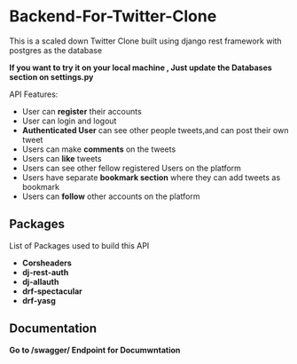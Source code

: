 # Backend-For-Twitter-Clone

This is a scaled down Twitter Clone built using django rest framework with postgres as the database

**If you want to try it on your local machine , Just update the Databases section on settings.py**

API Features:

 - User can **register** their accounts 
 - User can login and logout 
 - **Authenticated User** can see other people tweets,and can post their own tweet
 - Users can make **comments** on the tweets
 - Users can **like** tweets
 - Users can see other fellow registered Users on the platform
 - Users have separate **bookmark section** where they can add tweets as bookmark
 - Users can **follow** other accounts on the platform
 
 
 
 ## Packages 
 
 List of Packages used to build this API
 
  - **Corsheaders**
  - **dj-rest-auth**
  - **dj-allauth**
  - **drf-spectacular**
  - **drf-yasg**

## Documentation

**Go to /swagger/ Endpoint for Documwntation**

